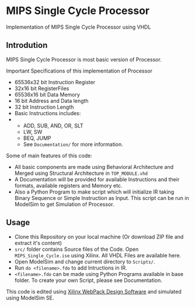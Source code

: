 MIPS Single Cycle Processor
=====================
Implementation of MIPS Single Cycle Processor using VHDL

## Introdution
MIPS Single Cycle Processor is most basic version of Processor.

Important Specifications of this implementation of Processor
- 65536x32 bit Instruction Register
- 32x16 bit RegisterFiles
- 65536x16 bit Data Memory
- 16 bit Address and Data length
- 32 bit Instruction Length
- Basic Instructions includes:
- - ADD, SUB, AND, OR, SLT
  - LW, SW
  - BEQ, JUMP
  - See `Documentation/` for more information.

Some of main features of this code:
- All basic components are made using Behavioral Architecture and Merged using Structural Architecture in `TOP_MODULE.vhd`
- A Documentation will be provided for available Instructions and their formats, available registers and Memory etc.
- Also a Python Program to make script which will initialize IR taking Binary Sequence or Simple Instruction as Input. This script can be run in ModelSim to get Simulation of Processor.

## Usage
- Clone this Repository on your local machine (Or download ZIP file and extract it's content)
- `src/` folder contains Source files of the Code. Open `MIPS_Single_Cycle.ise` using Xilinx. All VHDL Files are available here.
- Open ModelSim and change current directory to `Scripts/`.
- Run `do <filename>.fdo` to add Intructions in IR.
- `<filename>.fdo` can be made using Python Programs available in base folder. To create your own Script, please see Documentation.

This code is edited using <a href="http://www.xilinx.com/products/design-tools/ise-design-suite/ise-webpack.htm">Xilinx WebPack Design Software</a> and simulated using ModelSim SE.